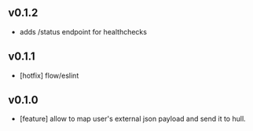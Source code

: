 ## v0.1.2
- adds /status endpoint for healthchecks

## v0.1.1
- [hotfix] flow/eslint

## v0.1.0
- [feature] allow to map user's external json payload and send it to hull.

